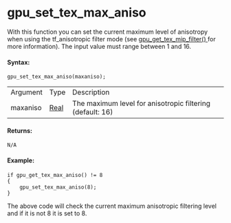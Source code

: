 # gpu_set_tex_max_aniso

With this function you can set the current maximum level of anisotropy
when using the tf_anisotropic filter mode (see [
gpu_get_tex_mip_filter() ](gpu_get_tex_mip_filter) for more
information). The input value must range between 1 and 16.

#### Syntax:

``` gml
gpu_set_tex_max_aniso(maxaniso);
```

|          |                                                                         |                                                           |
|----------|-------------------------------------------------------------------------|-----------------------------------------------------------|
| Argument | Type                                                                    | Description                                               |
| maxaniso |  [Real](../../../../../GameMaker_Language/GML_Overview/Data_Types)  | The maximum level for anisotropic filtering (default: 16) |

#### Returns:

``` gml
N/A
```

#### Example:

``` gml
if gpu_get_tex_max_aniso() != 8
{
    gpu_set_tex_max_aniso(8);
}
```

The above code will check the current maximum anisotropic filtering
level and if it is not 8 it is set to 8.
